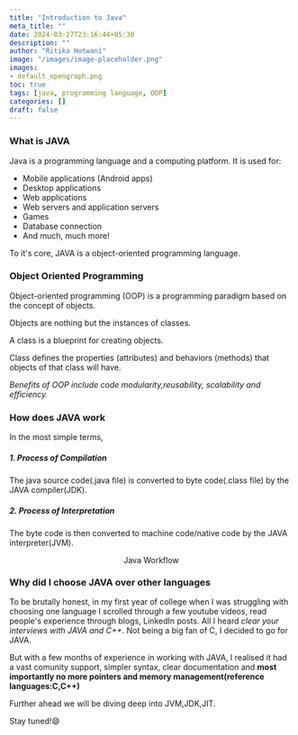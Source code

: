 ```yaml
---
title: "Introduction to Java"
meta_title: ""
date: 2024-03-27T23:16:44+05:30
description: ""
author: "Ritika Hotwani"
image: "/images/image-placeholder.png"
images:
- default_opengraph.png
toc: true
tags: [java, programming language, OOP]
categories: []
draft: false
---
```


### What is JAVA
Java is a programming language and a computing platform.
It is used for:
- Mobile applications (Android apps)
- Desktop applications
- Web applications
- Web servers and application servers
- Games
- Database connection
- And much, much more!

To it's core, JAVA is a object-oriented programming language.

### Object Oriented Programming
Object-oriented programming (OOP) is a programming paradigm based on the concept of objects.

Objects are nothing but the instances of classes.

A class is a blueprint for creating objects.

Class defines the properties (attributes) and behaviors (methods) that objects of that class will have.

*Benefits of OOP include code modularity,reusability, scalability and efficiency.*

### How does JAVA work
In the most simple terms,
##### 1. Process of Compilation
The java source code(.java file) is converted to byte code(.class file) by the JAVA compiler(JDK).
##### 2. Process of Interpretation
The byte code is then converted to machine code/native code by the JAVA interpreter(JVM).
<!-- ![alt text](images/java.png) -->
<div style="text-align:center;">
    <img src="/images/java.png" alt="Java Workflow" width="500" height="15">
</div>

### Why did I choose JAVA over other languages
To be brutally honest, in my first year of college when I was struggling with choosing one language I scrolled through a few youtube videos, read people's experience through blogs, LinkedIn posts. All I heard *clear your interviews with JAVA and C++*.
Not being a big fan of C, I decided to go for JAVA.

But with a few months of experience in working with JAVA, I realised it had a vast comunity support, simpler syntax, clear documentation and **most importantly no more pointers and memory management(reference languages:C,C++)**

Further ahead we will be diving deep into JVM,JDK,JIT.

Stay tuned!😄